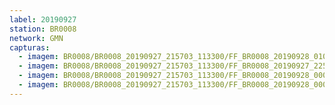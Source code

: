 ```yaml
---
label: 20190927
station: BR0008
network: GMN
capturas:
  - imagem: BR0008/BR0008_20190927_215703_113300/FF_BR0008_20190928_010114_784_0160256.fits_maxpixel.jpg
  - imagem: BR0008/BR0008_20190927_215703_113300/FF_BR0008_20190927_225134_875_0040192.fits_maxpixel.jpg
  - imagem: BR0008/BR0008_20190927_215703_113300/FF_BR0008_20190928_000409_752_0107264.fits_maxpixel.jpg
  - imagem: BR0008/BR0008_20190927_215703_113300/FF_BR0008_20190928_000426_999_0107520.fits_maxpixel.jpg
---
```

